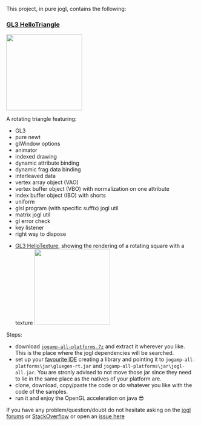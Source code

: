 This project, in pure jogl, contains the following:

### [GL3 HelloTriangle](https://github.com/elect86/helloTriangle/tree/master/HelloTriangle/src/gl3/helloTriangle) 

<a href="url"><img src="http://i.imgur.com/i22AI9I.png" width="200" ></a>

A rotating triangle featuring: 
- GL3
- pure newt
- glWindow options
- animator
- indexed drawing
- dynamic attribute binding
- dynamic frag data binding
- interleaved data
- vertex array object (VAO)
- vertex buffer object (VBO) with normalization on one attribute
- index buffer object (IBO) with shorts
- uniform
- glsl program (with specific suffix) jogl util 
- matrix jogl util 
- gl error check
- key listener 
- right way to dispose



* [GL3 HelloTexture](https://github.com/elect86/helloTriangle/tree/master/HelloTriangle/src/gl3/helloTexture), showing the rendering of a rotating square with a texture <a href="url"><img src="http://i.imgur.com/HbnqqX5.png" width="200" ></a> 


Steps:

* download [`jogamp-all-platforms.7z`](https://jogamp.org/deployment/jogamp-current/archive/jogamp-all-platforms.7z) and extract it wherever you like. This is the place where the jogl dependencies will be searched.
* set up your [favourite IDE](https://jogamp.org/wiki/index.php/Setting_up_a_JogAmp_project_in_your_favorite_IDE) creating a library and pointing it to `jogamp-all-platforms\jar\gluegen-rt.jar` and `jogamp-all-platforms\jar\jogl-all.jar`. You are stronly advised to not move those jar since they need to lie in the same place as the natives of your platform are.
* clone, download, copy/paste the code or do whatever you like with the code of the samples.
* run it and enjoy the OpenGL acceleration on java  :sunglasses:

If you have any problem/question/doubt do not hesitate asking on the [jogl forums](http://forum.jogamp.org/) or [StackOverflow](http://stackoverflow.com/) or open an [issue here](https://github.com/elect86/helloTriangle/issues)

